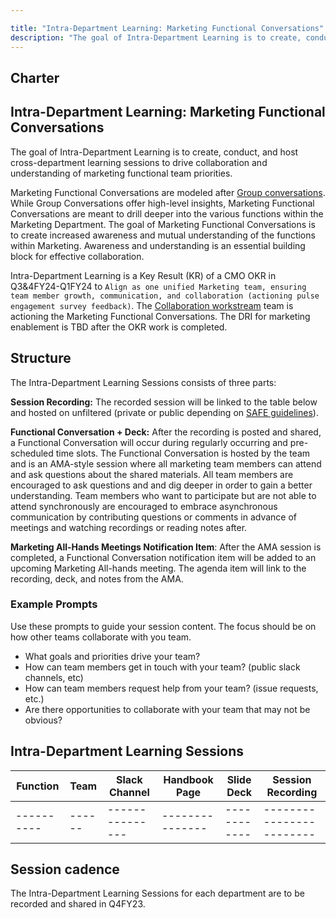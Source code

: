 ```yaml
---

title: "Intra-Department Learning: Marketing Functional Conversations"
description: "The goal of Intra-Department Learning is to create, conduct, and host cross-department learning sessions to drive collaboration and understanding of marketing functional team priorities."
---
```


<link rel="stylesheet" type="text/css" href="/stylesheets/biztech.css" />









## <i class="far fa-newspaper" id="biz-tech-icons"></i> Charter

## Intra-Department Learning: Marketing Functional Conversations 
The goal of Intra-Department Learning is to create, conduct, and host cross-department learning sessions to drive collaboration and understanding of marketing functional team priorities. 

Marketing Functional Conversations are modeled after [Group conversations](/handbook/group-conversations/). While Group Conversations offer high-level insights, Marketing Functional Conversations are meant to drill deeper into the various functions within the Marketing Department. The goal of Marketing Functional Conversations is to create increased awareness and mutual understanding of the functions within Marketing. Awareness and understanding is an essential building block for effective collaboration. 

Intra-Department Learning is a Key Result (KR) of a CMO OKR in Q3&4FY24-Q1FY24 to `Align as one unified Marketing team, ensuring team member growth, communication, and collaboration (actioning pulse engagement survey feedback)`. The [Collaboration workstream](https://gitlab.com/groups/gitlab-com/marketing/-/epics/3289) team is actioning the Marketing Functional Conversations. The DRI for marketing enablement is TBD after the OKR work is completed. 


## Structure
The Intra-Department Learning Sessions consists of three parts:

**Session Recording:** The recorded session will be linked to the table below and hosted on unfiltered (private or public depending on [SAFE guidelines](https://about.gitlab.com/handbook/legal/safe-framework/)). 

**Functional Conversation + Deck:** After the recording is posted and shared, a Functional Conversation will occur during regularly occurring and pre-scheduled time slots. The Functional Conversation is hosted by the team and is an AMA-style session where all marketing team members can attend and ask questions about the shared materials. All team members are encouraged to ask questions and and dig deeper in order to gain a better understanding. Team members who want to participate but are not able to attend synchronously are encouraged to embrace asynchronous communication by contributing questions or comments in advance of meetings and watching recordings or reading notes after.

**Marketing All-Hands Meetings Notification Item**: After the AMA session is completed, a Functional Conversation notification item will be added to an upcoming Marketing All-hands meeting. The agenda item will  link to the recording, deck, and notes from the AMA. 

### Example Prompts
Use these prompts to guide your session content. The focus should be on how other teams collaborate with you team. 

* What goals and priorities drive your team?
* How can team members get in touch with your team? (public slack channels, etc)
* How can team members request help from your team? (issue requests, etc.)
* Are there opportunities to collaborate with your team that may not be obvious?

## Intra-Department Learning Sessions
| Function | Team | Slack Channel | Handbook Page | Slide Deck | Session Recording |
|----------|------|---------------|---------------|------------|------------------------|
|----------|------|---------------|---------------|------------|------------------------|

## Session cadence 
The Intra-Department Learning Sessions for each department are to be recorded and shared in Q4FY23. 


